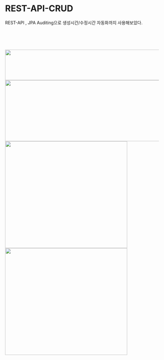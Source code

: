 # REST-API-CRUD

REST-API ,
JPA Auditing으로 생성시간/수정시간 자동화까지 사용해보았다.

<br><br><br>

<img src="https://user-images.githubusercontent.com/81270199/184503385-ae033636-c27e-4030-9868-3d2642b07a87.PNG" width="800" height="100"/>
<img src="https://user-images.githubusercontent.com/81270199/184503381-2ba17742-92d3-4e49-8186-f585b9561368.PNG" width="800" height="200"/>
<div>
<img src="https://user-images.githubusercontent.com/81270199/184503386-f7b86874-8c4e-40dd-aa77-6cd7070dc421.PNG" width="400" height="350"/>
<img src="https://user-images.githubusercontent.com/81270199/184503384-826d928d-7f9e-48e3-87bb-5f0bbd262ff5.PNG" width="400" height="350"/>
  </div>
